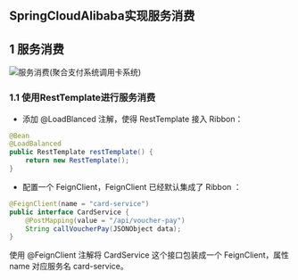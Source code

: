 ## SpringCloudAlibaba实现服务消费

## 1 服务消费
![服务消费(聚合支付系统调用卡系统)](https://github.com/starqidian/itbeien-springcloudalibaba-master/assets/119275470/602586a9-6c9f-4f40-ba52-095b3cb8eb87)
### 1.1 使用RestTemplate进行服务消费

- 添加 @LoadBlanced 注解，使得 RestTemplate 接入 Ribbon：

```java
@Bean
@LoadBalanced
public RestTemplate restTemplate() {
    return new RestTemplate();
}
```

- 配置一个 FeignClient，FeignClient 已经默认集成了 Ribbon ：
```java
@FeignClient(name = "card-service")
public interface CardService {
    @PostMapping(value = "/api/voucher-pay")
    String callVoucherPay(JSONObject data);
}
```

使用 @FeignClient 注解将 CardService 这个接口包装成一个 FeignClient，属性 name 对应服务名 card-service。

